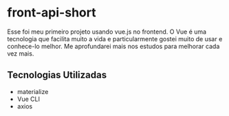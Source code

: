 # front-api-short
<p>Esse foi meu primeiro projeto usando vue.js no frontend. O Vue é uma tecnologia que facilita muito a vida e particularmente gostei muito de usar e conhece-lo melhor. Me aprofundarei mais nos estudos para melhorar cada vez mais.</p>

## Tecnologias Utilizadas
<ul>
  <li>materialize</li>
  <li>Vue CLI</li>
  <li>axios</li>
</ul>
